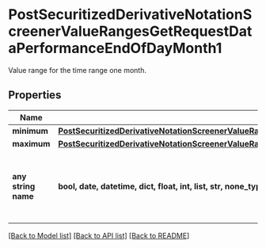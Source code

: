# PostSecuritizedDerivativeNotationScreenerValueRangesGetRequestDataPerformanceEndOfDayMonth1

Value range for the time range one month.

## Properties
Name | Type | Description | Notes
------------ | ------------- | ------------- | -------------
**minimum** | [**PostSecuritizedDerivativeNotationScreenerValueRangesGetRequestDataCurrentInterestRateValueMinimum**](PostSecuritizedDerivativeNotationScreenerValueRangesGetRequestDataCurrentInterestRateValueMinimum.md) |  | [optional] 
**maximum** | [**PostSecuritizedDerivativeNotationScreenerValueRangesGetRequestDataKeyFiguresSidewaysYieldRelativeMaximum**](PostSecuritizedDerivativeNotationScreenerValueRangesGetRequestDataKeyFiguresSidewaysYieldRelativeMaximum.md) |  | [optional] 
**any string name** | **bool, date, datetime, dict, float, int, list, str, none_type** | any string name can be used but the value must be the correct type | [optional]

[[Back to Model list]](../README.md#documentation-for-models) [[Back to API list]](../README.md#documentation-for-api-endpoints) [[Back to README]](../README.md)


